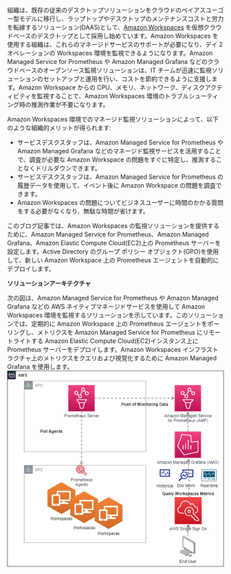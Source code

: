 組織は、既存の従来のデスクトップソリューションをクラウドのペイアスユーゴー型モデルに移行し、ラップトップやデスクトップのメンテナンスコストと労力を転嫁するソリューション(DAAS)として、[Amazon Workspaces](https://docs.aws.amazon.com/workspaces/latest/adminguide/amazon-workspaces.html) を仮想クラウドベースのデスクトップとして採用し始めています。Amazon Workspaces を使用する組織は、これらのマネージドサービスのサポートが必要になり、デイ 2 オペレーションの Workspaces 環境を監視できるようになります。Amazon Managed Service for Prometheus や Amazon Managed Grafana などのクラウドベースのオープンソース監視ソリューションは、IT チームが迅速に監視ソリューションのセットアップと運用を行い、コストを節約できるように支援します。Amazon Workspace からの CPU、メモリ、ネットワーク、ディスクアクティビティを監視することで、Amazon Workspaces 環境のトラブルシューティング時の推測作業が不要になります。

Amazon Workspaces 環境でのマネージド監視ソリューションによって、以下のような組織的メリットが得られます:

* サービスデスクスタッフは、Amazon Managed Service for Prometheus や Amazon Managed Grafana などのマネージド監視サービスを活用することで、調査が必要な Amazon Workspace の問題をすぐに特定し、推測することなくドリルダウンできます。
* サービスデスクスタッフは、Amazon Managed Service for Prometheus の履歴データを使用して、イベント後に Amazon Workspace の問題を調査できます。 
* Amazon Workspaces の問題についてビジネスユーザーに時間のかかる質問をする必要がなくなり、無駄な時間が省けます。


このブログ記事では、Amazon Workspaces の監視ソリューションを提供するために、Amazon Managed Service for Prometheus、Amazon Managed Grafana、Amazon Elastic Compute Cloud(EC2)上の Prometheus サーバーを設定します。Active Directory のグループ ポリシー オブジェクト(GPO)を使用して、新しい Amazon Workspace 上の Prometheus エージェントを自動的にデプロイします。

**ソリューションアーキテクチャ**

次の図は、Amazon Managed Service for Prometheus や Amazon Managed Grafana などの AWS ネイティブマネージドサービスを使用して Amazon Workspaces 環境を監視するソリューションを示しています。このソリューションでは、定期的に Amazon Workspace 上の Prometheus エージェントをポーリングし、メトリクスを Amazon Managed Service for Prometheus にリモートライトする Amazon Elastic Compute Cloud(EC2)インスタンス上に Prometheus サーバーをデプロイします。Amazon Workspaces インフラストラクチャ上のメトリクスをクエリおよび視覚化するために Amazon Managed Grafana を使用します。
![Screenshot](prometheus.drawio-dotted.drawio.png)
